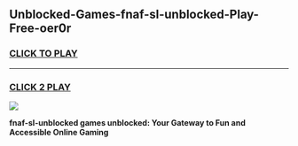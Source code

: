 
## Unblocked-Games-fnaf-sl-unblocked-Play-Free-oer0r
<h3>
<a href="https://premium76.site?title=fnaf-sl-unblocked&ref=18A1">CLICK TO PLAY</a></h3>
<hr>

<h3>
<a href="https://premium76.site?title=fnaf-sl-unblocked&ref=18A1">CLICK 2 PLAY</a>
  
</h3>

<a href="https://premium76.site?title=fnaf-sl-unblocked&ref=18A1"><img src="https://clearcache.store/games.png"></a>


**fnaf-sl-unblocked games unblocked: Your Gateway to Fun and Accessible Online Gaming**
